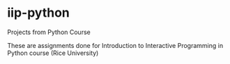 # iip-python
Projects from Python Course

These are assignments done for Introduction to Interactive Programming in Python course (Rice University)
